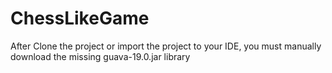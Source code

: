 # ChessLikeGame

After Clone the project or import the project to your IDE,
you must manually download the missing guava-19.0.jar library
